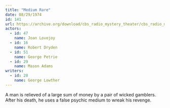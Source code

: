 ```yaml
---
title: "Medium Rare"
date: 08/29/1974
id: 141
url: https://archive.org/download/cbs_radio_mystery_theater/cbs_radio_mystery_theater-0101-0150.zip/cbs_radio_mystery_theater-0101-0150%2Fcbsrmt_0141_medium_rare.mp3
actors:  
  - id: 47
    name: Joan Lovejoy  
  - id: 16
    name: Robert Dryden  
  - id: 51
    name: George Petrie  
  - id: 29
    name: Mason Adams
writers:  
  - id: 28
    name: George Lowther
---
```

A man is relieved of a large sum of money by a pair of wicked gamblers. After his death, he uses a false psychic medium to wreak his revenge.